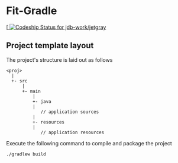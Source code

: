 Fit-Gradle
==========

[[ ![Codeship Status for jdb-work/jetgray](https://codeship.com/projects/f39bf470-660e-0132-c8b5-66851841475d/status?branch=master)](https://codeship.com/projects/52784)

Project template layout
-----------------------

The project's structure is laid out as follows

    <proj>
      |
      +- src
          |
          +- main
              |
              +- java
              |
                 // application sources
              |
              +- resources
              |
                 // application resources

Execute the following command to compile and package the project

    ./gradlew build

